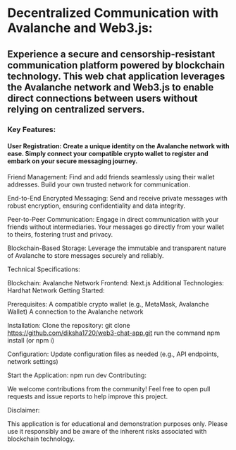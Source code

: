 # Decentralized Communication with Avalanche and Web3.js:

## Experience a secure and censorship-resistant communication platform powered by blockchain technology. This web chat application leverages the Avalanche network and Web3.js to enable direct connections between users without relying on centralized servers.

### Key Features:

#### User Registration: Create a unique identity on the Avalanche network with ease. Simply connect your compatible crypto wallet to register and embark on your secure messaging journey.

Friend Management: Find and add friends seamlessly using their wallet addresses. Build your own trusted network for communication.

End-to-End Encrypted Messaging: Send and receive private messages with robust encryption, ensuring confidentiality and data integrity.

Peer-to-Peer Communication: Engage in direct communication with your friends without intermediaries. Your messages go directly from your wallet to theirs, fostering trust and privacy.

Blockchain-Based Storage: Leverage the immutable and transparent nature of Avalanche to store messages securely and reliably.


Technical Specifications:

Blockchain: Avalanche Network
Frontend: Next.js
Additional Technologies: Hardhat Network
Getting Started:

Prerequisites:
A compatible crypto wallet (e.g., MetaMask, Avalanche Wallet)
A connection to the Avalanche network

Installation:
Clone the repository: git clone https://github.com/diksha1720/web3-chat-app.git
run the command npm install (or npm i)

Configuration:
Update configuration files as needed (e.g., API endpoints, network settings)

Start the Application:
npm run dev
Contributing:

We welcome contributions from the community! Feel free to open pull requests and issue reports to help improve this project.

Disclaimer:

This application is for educational and demonstration purposes only. Please use it responsibly and be aware of the inherent risks associated with blockchain technology.
